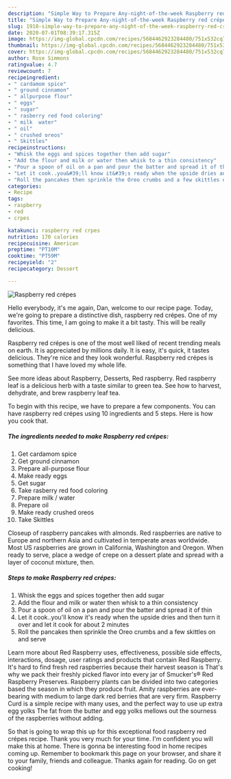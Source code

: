 ```yaml
---
description: "Simple Way to Prepare Any-night-of-the-week Raspberry red crépes"
title: "Simple Way to Prepare Any-night-of-the-week Raspberry red crépes"
slug: 1910-simple-way-to-prepare-any-night-of-the-week-raspberry-red-crepes
date: 2020-07-01T08:39:17.315Z
image: https://img-global.cpcdn.com/recipes/5684462923284480/751x532cq70/raspberry-red-crepes-recipe-main-photo.jpg
thumbnail: https://img-global.cpcdn.com/recipes/5684462923284480/751x532cq70/raspberry-red-crepes-recipe-main-photo.jpg
cover: https://img-global.cpcdn.com/recipes/5684462923284480/751x532cq70/raspberry-red-crepes-recipe-main-photo.jpg
author: Rose Simmons
ratingvalue: 4.7
reviewcount: 7
recipeingredient:
- " cardamom spice"
- " ground cinnamon"
- " allpurpose flour"
- " eggs"
- " sugar"
- " rasberry red food coloring"
- " milk  water"
- " oil"
- " crushed oreos"
- " Skittles"
recipeinstructions:
- "Whisk the eggs and spices together then add sugar"
- "Add the flour and milk or water then whisk to a thin consistency"
- "Pour a spoon of oil on a pan and pour the batter and spread it of thin"
- "Let it cook..you&#39;ll know it&#39;s ready when the upside dries and then turn it over and let it cook for about 2 minutes"
- "Roll the pancakes then sprinkle the Oreo crumbs and a few skittles on and serve"
categories:
- Recipe
tags:
- raspberry
- red
- crpes

katakunci: raspberry red crpes 
nutrition: 170 calories
recipecuisine: American
preptime: "PT10M"
cooktime: "PT59M"
recipeyield: "2"
recipecategory: Dessert

---
```



![Raspberry red crépes](https://img-global.cpcdn.com/recipes/5684462923284480/751x532cq70/raspberry-red-crepes-recipe-main-photo.jpg)

Hello everybody, it's me again, Dan, welcome to our recipe page. Today, we're going to prepare a distinctive dish, raspberry red crépes. One of my favorites. This time, I am going to make it a bit tasty. This will be really delicious.

Raspberry red crépes is one of the most well liked of recent trending meals on earth. It is appreciated by millions daily. It is easy, it's quick, it tastes delicious. They're nice and they look wonderful. Raspberry red crépes is something that I have loved my whole life.

See more ideas about Raspberry, Desserts, Red raspberry. Red raspberry leaf is a delicious herb with a taste similar to green tea. See how to harvest, dehydrate, and brew raspberry leaf tea.


To begin with this recipe, we have to prepare a few components. You can have raspberry red crépes using 10 ingredients and 5 steps. Here is how you cook that.

<!--inarticleads1-->

##### The ingredients needed to make Raspberry red crépes:

1. Get  cardamom spice
1. Get  ground cinnamon
1. Prepare  all-purpose flour
1. Make ready  eggs
1. Get  sugar
1. Take  rasberry red food coloring
1. Prepare  milk / water
1. Prepare  oil
1. Make ready  crushed oreos
1. Take  Skittles


Closeup of raspberry pancakes with almonds. Red raspberries are native to Europe and northern Asia and cultivated in temperate areas worldwide. Most US raspberries are grown in California, Washington and Oregon. When ready to serve, place a wedge of crepe on a dessert plate and spread with a layer of coconut mixture, then. 

<!--inarticleads2-->

##### Steps to make Raspberry red crépes:

1. Whisk the eggs and spices together then add sugar
1. Add the flour and milk or water then whisk to a thin consistency
1. Pour a spoon of oil on a pan and pour the batter and spread it of thin
1. Let it cook..you&#39;ll know it&#39;s ready when the upside dries and then turn it over and let it cook for about 2 minutes
1. Roll the pancakes then sprinkle the Oreo crumbs and a few skittles on and serve


Learn more about Red Raspberry uses, effectiveness, possible side effects, interactions, dosage, user ratings and products that contain Red Raspberry. It&#39;s hard to find fresh red raspberries because their harvest season is That&#39;s why we pack their freshly picked flavor into every jar of Smucker&#39;s® Red Raspberry Preserves. Raspberry plants can be divided into two categories based the season in which they produce fruit. Amity raspberries are ever-bearing with medium to large dark red berries that are very firm. Raspberry Curd is a simple recipe with many uses, and the perfect way to use up extra egg yolks The fat from the butter and egg yolks mellows out the sourness of the raspberries without adding. 

So that is going to wrap this up for this exceptional food raspberry red crépes recipe. Thank you very much for your time. I'm confident you will make this at home. There is gonna be interesting food in home recipes coming up. Remember to bookmark this page on your browser, and share it to your family, friends and colleague. Thanks again for reading. Go on get cooking!
